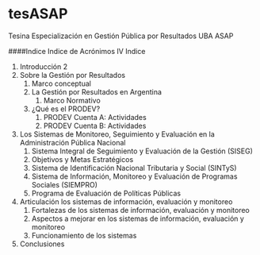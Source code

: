 # tesASAP
Tesina Especialización en Gestión Pública por Resultados UBA ASAP

####Indice
Indice de Acrónimos IV
Indice

1. Introducción 2
2. Sobre la Gestión por Resultados
    1. Marco conceptual
    2. La Gestión por Resultados en Argentina
        1. Marco Normativo
    3. ¿Qué es el PRODEV?
        1. PRODEV Cuenta A: Actividades
        2. PRODEV Cuenta B: Actividades
3. Los Sistemas de Monitoreo, Seguimiento y Evaluación en la Administración Pública Nacional
    1. Sistema Integral de Seguimiento y Evaluación de la Gestión (SISEG)
    2. Objetivos y Metas Estratégicos
    3. Sistema de Identificación Nacional Tributaria y Social (SINTyS)
    4. Sistema de Información, Monitoreo y Evaluación de Programas Sociales (SIEMPRO)
    5. Programa de Evaluación de Políticas Públicas
4. Articulación los sistemas de información, evaluación y monitoreo
    1. Fortalezas de los sistemas de información, evaluación y monitoreo
    2. Aspectos a mejorar en los sistemas de información, evaluación y monitoreo
    3. Funcionamiento de los sistemas
5. Conclusiones
